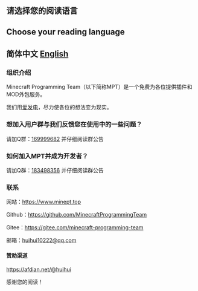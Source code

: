 ## 请选择您的阅读语言
## Choose your reading language

<h2>简体中文 <a href=".\README_EN.md">English</a></h2>

### 组织介绍

Minecraft Programming Team（以下简称MPT）是一个免费为各位提供插件和MOD外包服务。

我们用[爱发电](https://afdian.net/ "爱发电")，尽力使各位的想法变为现实。

### 想加入用户群与我们反馈您在使用中的一些问题？
请加Q群：[169999682](https://jq.qq.com/?_wv=1027&k=vHaFhWTa "点击链接加入群聊【MPT用户体验交流与反馈】")
并仔细阅读群公告

### 如何加入MPT并成为开发者？
请加Q群：[183498356](https://jq.qq.com/?_wv=1027&k=aCgs0sPl "点击链接加入群聊【MPT管理组】")
并仔细阅读群公告

### 联系

网站：https://www.minept.top

Github：https://github.com/MinecraftProgrammingTeam

Gitee：https://gitee.com/minecraft-programming-team

邮箱：huihui10222@qq.com

#### 赞助渠道

https://afdian.net/@huihui

感谢您的阅读！

